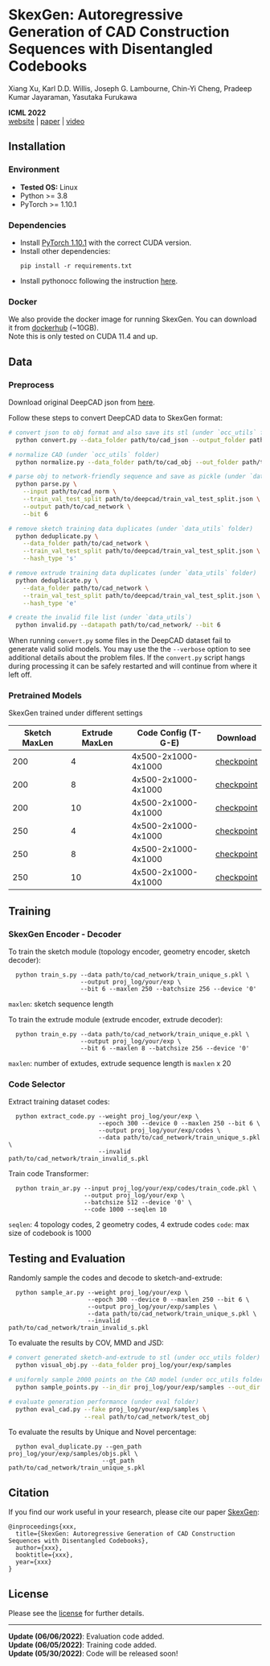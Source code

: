 # SkexGen: Autoregressive Generation of CAD Construction Sequences with Disentangled Codebooks

Xiang Xu, Karl D.D. Willis, Joseph G. Lambourne, Chin-Yi Cheng, Pradeep Kumar Jayaraman, Yasutaka Furukawa

**ICML 2022**  
[website](https://samxuxiang.github.io/skexgen/index.html) | [paper]() | [video]()


## Installation

### Environment
* **Tested OS:** Linux
* Python >= 3.8
* PyTorch >= 1.10.1

### Dependencies
* Install [PyTorch 1.10.1](https://pytorch.org/get-started/previous-versions/) with the correct CUDA version.
* Install other dependencies:
    ```
    pip install -r requirements.txt
    ```
* Install pythonocc following the instruction [here](https://github.com/tpaviot/pythonocc-core).

### Docker
We also provide the docker image for running SkexGen. You can download it from [dockerhub](https://hub.docker.com/r/samxuxiang/skexgen) (~10GB). \
Note this is only tested on CUDA 11.4 and up. 

 
## Data

### Preprocess
Download original DeepCAD json from [here](https://github.com/ChrisWu1997/DeepCAD).

Follow these steps to convert DeepCAD data to SkexGen format:
```bash
# convert json to obj format and also save its stl (under `occ_utils` folder)
  python convert.py --data_folder path/to/cad_json --output_folder path/to/cad_obj

# normalize CAD (under `occ_utils` folder)
  python normalize.py --data_folder path/to/cad_obj --out_folder path/to/cad_norm

# parse obj to network-friendly sequence and save as pickle (under `data_utils` folder)
  python parse.py \
    --input path/to/cad_norm \
    --train_val_test_split path/to/deepcad/train_val_test_split.json \
    --output path/to/cad_network \
    --bit 6

# remove sketch training data duplicates (under `data_utils` folder)
  python deduplicate.py \
    --data_folder path/to/cad_network \
    --train_val_test_split path/to/deepcad/train_val_test_split.json \
    --hash_type 's' 

# remove extrude training data duplicates (under `data_utils` folder)
  python deduplicate.py \
    --data_folder path/to/cad_network \
    --train_val_test_split path/to/deepcad/train_val_test_split.json \
    --hash_type 'e' 

# create the invalid file list (under `data_utils`)
  python invalid.py --datapath path/to/cad_network/ --bit 6

```

When running `convert.py` some files in the DeepCAD dataset fail to generate valid solid models.  You may use the the `--verbose` option to see additional details about the problem files.   If the `convert.py` script hangs during processing it can be safely restarted and will continue from where it left off.

### Pretrained Models
SkexGen trained under different settings 

| **Sketch MaxLen** | **Extrude MaxLen** | **Code Config (T-G-E)** | **Download** |
|--------------------|-----------|----------------------|-------------------------------------------------------------------------------------------------------------------------------|
| 200              | 4       | 4x500-2x1000-4x1000    | [checkpoint]() | 
| 200              | 8       | 4x500-2x1000-4x1000    | [checkpoint]() | 
| 200              | 10      | 4x500-2x1000-4x1000    | [checkpoint]() | 
| 250              | 4       | 4x500-2x1000-4x1000    | [checkpoint](https://drive.google.com/drive/folders/1CdwRKaLILBKg9VfevsEaozjF2UtOA5PC?usp=sharing) | 
| 250              | 8       | 4x500-2x1000-4x1000    | [checkpoint](https://drive.google.com/drive/folders/1bNl8OxkiFrCAez3yklxePPzT_BH4Akzb?usp=sharing) | 
| 250              | 10      | 4x500-2x1000-4x1000    | [checkpoint](https://drive.google.com/drive/folders/1Y5wrb7qKk1igJNpEUILES8MRdeS68kH5?usp=sharing) | 

## Training

### SkexGen Encoder - Decoder
To train the sketch module (topology encoder, geometry encoder, sketch decoder):
  ```
    python train_s.py --data path/to/cad_network/train_unique_s.pkl \
                      --output proj_log/your/exp \
                      --bit 6 --maxlen 250 --batchsize 256 --device '0' 
  ```
  `maxlen`: sketch sequence length

To train the extrude module (extrude encoder, extrude decoder):
  ```
    python train_e.py --data path/to/cad_network/train_unique_e.pkl \
                      --output proj_log/your/exp \
                      --bit 6 --maxlen 8 --batchsize 256 --device '0'
  ```
  `maxlen`: number of extudes, extrude sequence length is `maxlen` x 20

### Code Selector
Extract training dataset codes:
  ```
    python extract_code.py --weight proj_log/your/exp \
                           --epoch 300 --device 0 --maxlen 250 --bit 6 \
                           --output proj_log/your/exp/codes \
                           --data path/to/cad_network/train_unique_s.pkl \
                           --invalid path/to/cad_network/train_invalid_s.pkl 
  ```

Train code Transformer: 
  ```
    python train_ar.py --input proj_log/your/exp/codes/train_code.pkl \
                       --output proj_log/your/exp \
                       --batchsize 512 --device '0' \
                       --code 1000 --seqlen 10
  ```
  `seqlen`: 4 topology codes, 2 geometry codes, 4 extrude codes 
  `code`: max size of codebook is 1000



## Testing and Evaluation
Randomly sample the codes and decode to sketch-and-extrude: 
  ```
    python sample_ar.py --weight proj_log/your/exp \
                        --epoch 300 --device 0 --maxlen 250 --bit 6 \
                        --output proj_log/your/exp/samples \
                        --data path/to/cad_network/train_unique_s.pkl \
                        --invalid path/to/cad_network/train_invalid_s.pkl 
  ```

To evaluate the results by COV, MMD and JSD:
```bash
# convert generated sketch-and-extrude to stl (under occ_utils folder)
  python visual_obj.py --data_folder proj_log/your/exp/samples

# uniformly sample 2000 points on the CAD model (under occ_utils folder)
  python sample_points.py --in_dir proj_log/your/exp/samples --out_dir pcd

# evaluate generation performance (under eval folder)
  python eval_cad.py --fake proj_log/your/exp/samples \
                     --real path/to/cad_network/test_obj
```


To evaluate the results by Unique and Novel percentage:
  ```
    python eval_duplicate.py --gen_path proj_log/your/exp/samples/objs.pkl \
                            --gt_path path/to/cad_network/train_unique_s.pkl
  ```

## Citation
If you find our work useful in your research, please cite our paper [SkexGen](https://samxuxiang.github.io/skexgen):
```
@inproceedings{xxx,
  title={SkexGen: Autoregressive Generation of CAD Construction Sequences with Disentangled Codebooks},
  author={xxx},
  booktitle={xxx},
  year={xxx}
}
```

## License
Please see the [license](LICENSE) for further details.

---
**Update (06/06/2022)**: Evaluation code added.\
**Update (06/05/2022)**: Training code added.\
**Update (05/30/2022)**: Code will be released soon!
